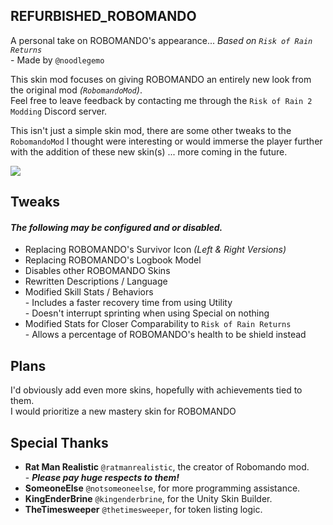 ## REFURBISHED_ROBOMANDO

A personal take on ROBOMANDO's appearance... _Based on ``Risk of Rain Returns``_<br> - Made by ``@noodlegemo``

This skin mod focuses on giving ROBOMANDO an entirely new look from the original mod _(``RobomandoMod``)_.
<br>Feel free to leave feedback by contacting me through the ``Risk of Rain 2 Modding`` Discord server.

This isn't just a simple skin mod, there are some other tweaks to the ``RobomandoMod`` I thought were interesting or would immerse the player further with the addition of these new skin(s) ... more coming in the future.

![](https://github.com/elementGEMO/RefurbishedROBOMANDO/blob/master/GithubPreview/FullPreview.png?raw=true)

## Tweaks
#### _The following may be configured and or disabled._
- Replacing ROBOMANDO's Survivor Icon _(Left & Right Versions)_
- Replacing ROBOMANDO's Logbook Model
- Disables other ROBOMANDO Skins
- Rewritten Descriptions / Language
- Modified Skill Stats / Behaviors
<br>- Includes a faster recovery time from using Utility
<br>- Doesn't interrupt sprinting when using Special on nothing
- Modified Stats for Closer Comparability to ``Risk of Rain Returns``
<br>- Allows a percentage of ROBOMANDO's health to be shield instead

## Plans

I'd obviously add even more skins, hopefully with achievements tied to them.
<br>I would prioritize a new mastery skin for ROBOMANDO

## Special Thanks
- **Rat Man Realistic** ``@ratmanrealistic``, the creator of Robomando mod.
<br>- **_Please pay huge respects to them!_**
- **SomeoneElse** ``@notsomeoneelse``, for more programming assistance.
- **KingEnderBrine** ``@kingenderbrine``, for the Unity Skin Builder.
- **TheTimesweeper** ``@thetimesweeper``, for token listing logic.
